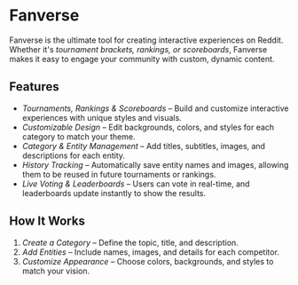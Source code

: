 # Fanverse  

Fanverse is the ultimate tool for creating interactive experiences on Reddit. Whether it's *tournament brackets, rankings, or scoreboards*, Fanverse makes it easy to engage your community with custom, dynamic content.  

## Features  

- *Tournaments, Rankings & Scoreboards* – Build and customize interactive experiences with unique styles and visuals.  
- *Customizable Design* – Edit backgrounds, colors, and styles for each category to match your theme.  
- *Category & Entity Management* – Add titles, subtitles, images, and descriptions for each entity.  
- *History Tracking* – Automatically save entity names and images, allowing them to be reused in future tournaments or rankings.  
- *Live Voting & Leaderboards* – Users can vote in real-time, and leaderboards update instantly to show the results.  

## How It Works  

1. *Create a Category* – Define the topic, title, and description.  
2. *Add Entities* – Include names, images, and details for each competitor.  
3. *Customize Appearance* – Choose colors, backgrounds, and styles to match your vision.
